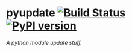 # pyupdate [![Build Status](https://travis-ci.com/ludeeus/pyupdate.svg?branch=master)](https://travis-ci.com/ludeeus/pyupdate) [![PyPI version](https://badge.fury.io/py/pyupdate.svg)](https://badge.fury.io/py/pyupdate)

_A python module update stuff._
